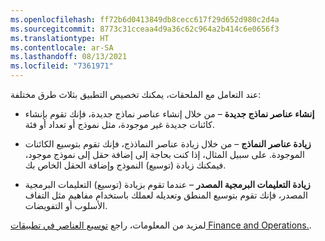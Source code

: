 ```yaml
---
ms.openlocfilehash: ff72b6d0413849db8cecc617f29d652d980c2d4a
ms.sourcegitcommit: 8773c31cceaa4d9a36c62c964a2b414c6e0656f3
ms.translationtype: HT
ms.contentlocale: ar-SA
ms.lasthandoff: 08/13/2021
ms.locfileid: "7361971"
---
```

عند التعامل مع الملحقات، يمكنك تخصيص التطبيق بثلاث طرق مختلفة:

- **إنشاء عناصر نماذج جديدة** – من خلال إنشاء عناصر نماذج جديدة، فإنك تقوم بإنشاء كائنات جديدة غير موجودة، مثل نموذج أو تعداد أو فئة.

- **زيادة عناصر النماذج** – من خلال زيادة عناصر النماذذج، فإنك تقوم بتوسيع الكائنات الموجودة. على سبيل المثال، إذا كنت بحاجة إلى إضافة حقل إلى نموذج موجود، فيمكنك زيادة (توسيع) النموذج وإضافة الحقل الخاص بك.

- **زيادة التعليمات البرمجية المصدر** – عندما تقوم بزيادة (توسيع) التعليمات البرمجية المصدر، فإنك تقوم بتوسيع المنطق وتعديله لعملك باستخدام مفاهيم مثل التفاف الأسلوب أو التفويضات.

لمزيد من المعلومات، راجع [توسيع العناصر في تطبيقات Finance and Operations.](/learn/modules/extend-elements-finance-operations/?azure-portal=true).
